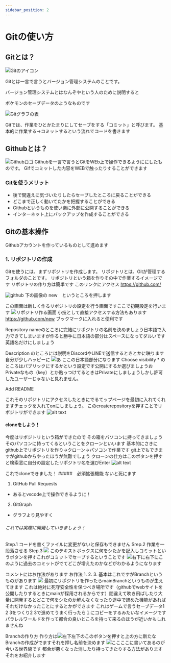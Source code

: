 ```yaml
---
sidebar_position: 2
---
```


# Gitの使い方

## Gitとは？

![Gitのアイコン](./Git-Logo.png)

Gitとは一言で言うとバージョン管理システムのことです。

バージョン管理システムとはなんぞやという人のために説明すると

ポケモンのセーブデータのようなものです

![Gitグラフの表](image.png)

Gitでは、作業をひとかたまりにしてセーブをする「コミット」と呼びます。
基本的に作業する→コミットするという流れでコードを書きます
## Githubとは？

![Githubロゴ](image-2.png)
Githubを一言で言うとGitをWEb上で操作できるようににしたものです。
Gifでコミットした内容をWEBで触ったりすることができます



### Gitを使うメリット
- 後で間違えに気づいたりしたらセーブしたところに戻ることができる
- どこまで正しく動いてたかを把握することができる
- Githubというものを使い楽に外部に公開することができる
- インターネット上にバックアップを作成することができる
## Gitの基本操作
Githubアカウントを作っているものとして進めます

### 1. リポジトリの作成
Gitを使うには、まずリポジトリを作成します。
リポジトリとは、Gitが管理するフォルダのことです。
リポジトリという箱を作りその中で作業するイメージです
リポジトリの作り方は簡単です
このリンクにアクセス
    https://github.com/

![github](image-3.png)
 下の画像の new　というところを押します


この画面は新しく作るリポジトリの設定を行う画面ですここで初期設定を行います
![リポジトリ作る画面](image-4.png)
小技として直接アクセスする方法もあります
https://github.com/new
ブックマークに入れると便利です

 Repository nameのところに完結にリポジトリの名前を決めましょう日本語で入力できてしまいますが作ると勝手に日本語の部分はスペースになってダルいです英語名だけにしましょう

Description
のところには説明をDiscordやLINEで送信するときとかに映ります自分が少しハッピーに
![あ](image-5.png)
ここの日本語部分になります
Choose visibility *
のところはパブリックにするかという設定です公開にするか選びましょうお
Privateなもの（key）とか貼っつけてるときはPrivateにしましょうしかし許可したユーザーじゃないと見れません。

Add README

これそのリポジトリにアクセスしたときにでるてップページを最初に入れてくれますチェックを入れてonにしましょう。
このcreaterepositoryを押すことでリポジトリができます
![alt text](image-6.png)

#### cloneをしよう！
今度はリポジトリという箱ができたので
その箱をパソコンに持ってきましょう
そのパソコンに持ってくるということをクローンといいます
基本的にさきにgithub上でリポジトリを作り→クローン→パソコンで作業です
git上でもできますがgithubからやったほうが無難でしょう
クローンの仕方はこのボタンを押すと検索窓に自分の設定したリポジトリ名を選びEnter
![alt text](image-7.png)

これでcloneできました！
#####　必須拡張機能
ないと死にます
1. GitHub Pull Requests
- あるとvscode上で操作できるように！

2. GitGraph
- グラフより見やすく
###### これでは実際に開発していきましょう！
Step.1 コードを書くファイルに変更がないと保存もできません
Srep.2 作業を一段落させる
Step.3 ![](image-8.png)
        このテキストボックスに何をシたかを記入しコミットというボタンを押すこれがコミットでセーブするということです
        ![右下に](image-9.png)右下にこのように過去のコミットがでてどこが増えたのかなどがわかるようになります

コメントにはお作法があります
お作法
1. 
2. 
3. 
基本はこれですがBranchというものがあります
![](image-10.png)
最初にリポジトリを作ったらmainBranchというものが生えてきます
これは絶対に死守安全性を保つべき場所です（githubでwebサイトを公開したりするときにmainが採用されるからです）間違えて吹き飛ばしたり大量に開発するとどこで何をシたのか解んなくなったり途中で諦めた機能があればそれだけなかったことにするとかができます
これはゲームで言うセーブデータ1 2 3をつくり2 3で進めてうまく行ったら１にコピーをするみたいなイメージです
パラレルワールドを作って都合の良いところを持って来るのほうが近いかもしれませんね

Branchの作り方
作り方は![左下](image-11.png)左下のこのボタンを押すと上の方に新たなBranchの作成がでますそれを押し名前を決めます
![ここ](image-12.png)ここに書いてあるのが今いる世界線です
都合が悪くなった消したり持ってきたりする方法がありますそれをお紹介します
